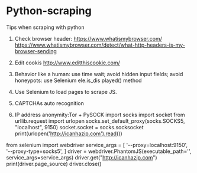 # Python-scraping
Tips when scraping with python

1. Check browser header: 
 https://www.whatismybrowser.com/
 https://www.whatismybrowser.com/detect/what-http-headers-is-my-browser-sending
 
2. Edit cookis
 http://www.editthiscookie.com/
 
3. Behavior like a human: use time wait; avoid hidden input fields; avoid honeypots: use Selenium ele.is_dis
played() method

4. Use Selenium to load pages to scrape JS.

5. CAPTCHAs auto recognition

6. IP address anonymity:Tor + PySOCK
import socks
import socket
from urllib.request import urlopen
socks.set_default_proxy(socks.SOCKS5, "localhost", 9150)
socket.socket = socks.socksocket
print(urlopen('http://icanhazip.com').read())

from selenium import webdriver
service_args = [ '--proxy=localhost:9150', '--proxy-type=socks5', ]
driver = webdriver.PhantomJS(executable_path='<path to PhantomJS>',
service_args=service_args)
driver.get("http://icanhazip.com")
print(driver.page_source)
driver.close()
